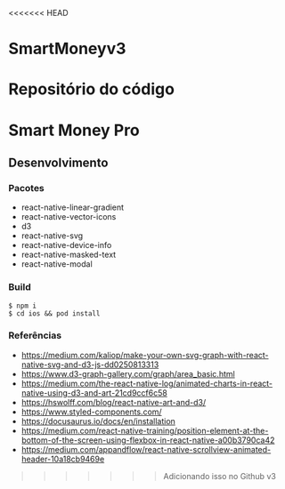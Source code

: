 <<<<<<< HEAD
# SmartMoneyv3
Repositório do código
=======
# Smart Money Pro

## Desenvolvimento

### Pacotes

* react-native-linear-gradient
* react-native-vector-icons
* d3
* react-native-svg
* react-native-device-info
* react-native-masked-text
* react-native-modal

### Build

```
$ npm i
$ cd ios && pod install
```

### Referências

* https://medium.com/kaliop/make-your-own-svg-graph-with-react-native-svg-and-d3-js-dd0250813313
* https://www.d3-graph-gallery.com/graph/area_basic.html
* https://medium.com/the-react-native-log/animated-charts-in-react-native-using-d3-and-art-21cd9ccf6c58
* https://hswolff.com/blog/react-native-art-and-d3/
* https://www.styled-components.com/
* https://docusaurus.io/docs/en/installation
* https://medium.com/react-native-training/position-element-at-the-bottom-of-the-screen-using-flexbox-in-react-native-a00b3790ca42
* https://medium.com/appandflow/react-native-scrollview-animated-header-10a18cb9469e
>>>>>>> Adicionando isso no Github v3
